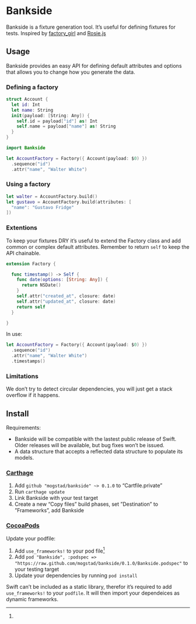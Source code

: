 # Bankside

Bankside is a fixture generation tool. It’s useful for defining fixtures for tests. Inspired by [factory_girl](https://github.com/thoughtbot/factory_girl) and [Rosie.js](https://github.com/rosiejs/rosie)

## Usage

Bankside provides an easy API for defining default attributes and options that allows you to change how you generate the data. 

### Defining a factory

```swift
struct Account {
  let id: Int
  let name: String
  init(payload: [String: Any]) {
    self.id = payload["id"] as! Int
    self.name = payload["name"] as! String
  }
} 
```

```swift
import Bankside

let AccountFactory = Factory({ Account(payload: $0) })
  .sequence("id")
  .attr("name", "Walter White")
```

### Using a factory

```swift
let walter = AccountFactory.build()
let gustavo = AccountFactory.build(attributes: [
  "name": "Gustavo Fridge"
])
```

### Extentions

To keep your fixtures DRY it’s useful to extend the Factory class and add common or complex default attributes. Remember to return `self` to keep the API chainable.

```swift
extension Factory {

  func timestamp() -> Self {
    func date(options: [String: Any]) {
      return NSDate()
    }
    self.attr("created_at", closure: date)
    self.attr("updated_at", closure: date)
    return self
  }

}
```

In use: 

```swift 
let AccountFactory = Factory({ Account(payload: $0) })
  .sequence("id")
  .attr("name", "Walter White")
  .timestamps()
```

### Limitations

We don’t try to detect circular dependencies, you will just get a stack overflow if it happens. 

## Install

Requirements: 
- Bankside will be compatible with the lastest public release of Swift. Older releases will be available, but bug fixes won’t be issued. 
- A data structure that accepts a reflected data structure to populate its models.

### [Carthage](https://github.com/carthage/carthage)

1. Add `github "mogstad/bankside" ~> 0.1.0` to “Cartfile.private”
2. Run `carthage update`
3. Link Bankside with your test target
4. Create a new “Copy files” build phases, set ”Destination” to ”Frameworks”, add Bankside

### [CocoaPods](https://cocoapods.org)

Update your podfile:

1. Add `use_frameworks!` to your pod file[^1]
2. Add `pod "Bankside", :podspec => "https://raw.github.com/mogstad/bankside/0.1.0/Bankside.podspec"` to your testing target
3. Update your dependencies by running `pod install`

[^1]:
Swift can’t be included as a static library, therefor it’s required to add `use_frameworks!` to your `podfile`. It will then import your dependeices as dynamic frameworks.
